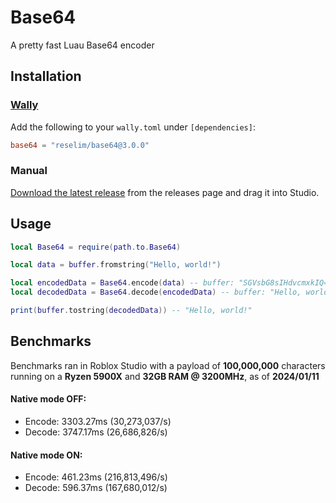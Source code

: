 # Base64

A pretty fast Luau Base64 encoder

## Installation

### [Wally](https://wally.run/)

Add the following to your `wally.toml` under `[dependencies]`:

```toml
base64 = "reselim/base64@3.0.0"
```

### Manual

[Download the latest release](https://github.com/Reselim/Base64/releases/latest) from the releases page and drag it into Studio.

## Usage

```lua
local Base64 = require(path.to.Base64)

local data = buffer.fromstring("Hello, world!")

local encodedData = Base64.encode(data) -- buffer: "SGVsbG8sIHdvcmxkIQ=="
local decodedData = Base64.decode(encodedData) -- buffer: "Hello, world!"

print(buffer.tostring(decodedData)) -- "Hello, world!"
```

## Benchmarks

Benchmarks ran in Roblox Studio with a payload of **100,000,000** characters running on a **Ryzen 5900X** and **32GB RAM @ 3200MHz**, as of **2024/01/11**

#### Native mode OFF:
- Encode: 3303.27ms (30,273,037/s)
- Decode: 3747.17ms (26,686,826/s)

#### Native mode ON:
- Encode: 461.23ms (216,813,496/s)
- Decode: 596.37ms (167,680,012/s)